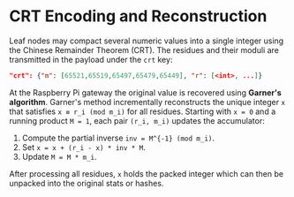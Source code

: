 # CRT Encoding and Reconstruction

Leaf nodes may compact several numeric values into a single integer using the
Chinese Remainder Theorem (CRT).  The residues and their moduli are transmitted
in the payload under the `crt` key:

```json
"crt": {"m": [65521,65519,65497,65479,65449], "r": [<int>, ...]}
```

At the Raspberry Pi gateway the original value is recovered using **Garner's
algorithm**.  Garner's method incrementally reconstructs the unique integer `x`
that satisfies `x ≡ r_i (mod m_i)` for all residues.  Starting with `x = 0` and
a running product `M = 1`, each pair `(r_i, m_i)` updates the accumulator:

1. Compute the partial inverse `inv = M^{-1} (mod m_i)`.
2. Set `x = x + (r_i - x) * inv * M`.
3. Update `M = M * m_i`.

After processing all residues, `x` holds the packed integer which can then be
unpacked into the original stats or hashes.
